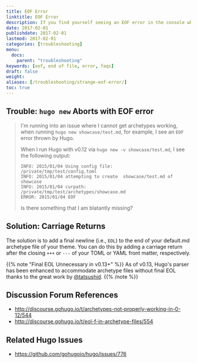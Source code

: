 ```yaml
---
title: EOF Error
linktitle: EOF Error
description: If you find yourself seeing an EOF error in the console whenever you create a new content file from Hugo's archetype feature.
date: 2017-02-01
publishdate: 2017-02-01
lastmod: 2017-02-01
categories: [troubleshooting]
menu:
  docs:
    parent: "troubleshooting"
keywords: [eof, end of file, error, faqs]
draft: false
weight:
aliases: [/troubleshooting/strange-eof-error/]
toc: true
---
```


## Trouble: `hugo new` Aborts with EOF error

> I'm running into an issue where I cannot get archetypes working, when running `hugo new showcase/test.md`, for example, I see an `EOF` error thrown by Hugo.
>
> When I run Hugo with v0.12 via `hugo new -v showcase/test.md`, I see the following output:
>
> ```
> INFO: 2015/01/04 Using config file: /private/tmp/test/config.toml
> INFO: 2015/01/04 attempting to create  showcase/test.md of showcase
> INFO: 2015/01/04 curpath: /private/tmp/test/archetypes/showcase.md
> ERROR: 2015/01/04 EOF
> ```
>
> Is there something that I am blatantly missing?

## Solution: Carriage Returns

The solution is to add a final newline (i.e., `EOL`) to the end of your default.md archetype file of your theme. You can do this by adding a carriage return after the closing `+++` or `---` of your TOML or YAML front matter, respectively.

{{% note "Final EOL Unnecessary in v0.13+" %}}
As of v0.13, Hugo's parser has been enhanced to accommodate archetype files without final EOL thanks to the great work by [@tatsushid](https://github.com/tatsushid).
{{% /note %}}

## Discussion Forum References

* http://discourse.gohugo.io/t/archetypes-not-properly-working-in-0-12/544
* http://discourse.gohugo.io/t/eol-f-in-archetype-files/554

## Related Hugo Issues

* https://github.com/gohugoio/hugo/issues/776

